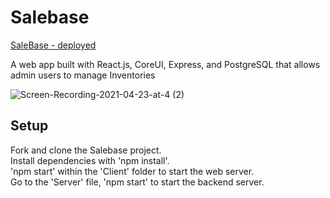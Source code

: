 # Salebase

[SaleBase - deployed](salebase.herokuapp.com)

A web app built with React.js, CoreUI, Express, and PostgreSQL that allows admin users to manage Inventories

![Screen-Recording-2021-04-23-at-4 (2)](https://user-images.githubusercontent.com/59522575/115929775-55e2c600-a456-11eb-9f0e-f5ff8c6a83a2.gif)


## Setup

Fork and clone the Salebase project. \
Install dependencies with 'npm install'. \
'npm start' within the 'Client' folder to start the web server. \
Go to the 'Server' file, 'npm start' to start the backend server.

